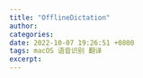 ```yaml
---
title: "OfflineDictation"
author: 
categories: 
date: 2022-10-07 19:26:51 +0800
tags: macOS 语音识别 翻译
excerpt: 
---
```































